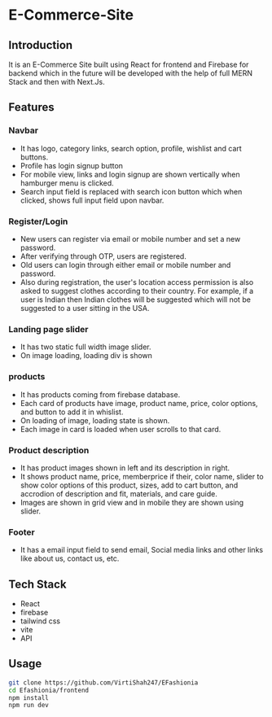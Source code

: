 # E-Commerce-Site
## Introduction
It is an E-Commerce Site built using React for frontend and Firebase for backend which in the future will be developed with the help of full MERN Stack and then with Next.Js.

## Features
### Navbar
- It has logo, category links, search option, profile, wishlist and cart buttons.
- Profile has login signup button
- For mobile view, links and login signup are shown vertically when hamburger menu is clicked.
- Search input field is replaced with search icon button which when clicked, shows full input field upon navbar.

### Register/Login
- New users can register via email or mobile number and set a new password.
- After verifying through OTP, users are registered.
- Old users can login through either email or mobile number and password.
- Also during registration, the user's location access permission is also asked to suggest clothes according to their country. For example, if a user is Indian then Indian clothes will be suggested which will not be suggested to a user sitting in the USA.

### Landing page slider
- It has two static full width image slider.
- On image loading, loading div is shown

### products
- It has products coming from firebase database.
- Each card of products have image, product name, price, color options, and button to add it in whislist.
- On loading of image, loading state is shown.
- Each image in card is loaded when user scrolls to that card.

### Product description
- It has product images shown in left and its description in right.
- It shows product name, price, memberprice if their, color name, slider to show color options of this product, sizes, add to cart button, and accrodion of description and fit, materials, and care guide.
- Images are shown in grid view and in mobile they are shown using slider.

### Footer
- It has a email input field to send email, Social media links and other links like about us, contact us, etc.

## Tech Stack
- React
- firebase
- tailwind css
- vite
- API

## Usage
```bash
git clone https://github.com/VirtiShah247/EFashionia
cd Efashionia/frontend
npm install
npm run dev
